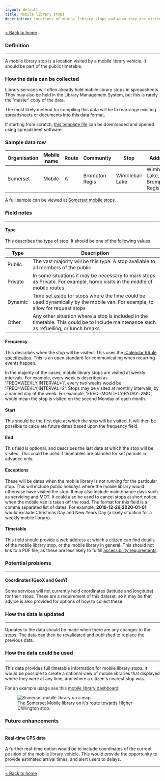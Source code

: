 ```yaml
---
layout: default
title: Mobile library stops
description: Locations of mobile library stops and when they are visited
---
```


[&lt; Back to home](./)

### Definition

---

A mobile library stop is a location visited by a mobile library vehicle. It should be part of the public timetable.

### How the data can be collected

Library services will often already hold mobile library stops in spreadsheets. They may also be held in the Library Management System, but this is rarely the 'master' copy of the data.

The most likely method for compiling this data will be to rearrange existing spreadsheets or documents into this data format.

If starting from scratch, [this template file](https://github.com/LibrariesHacked/schema-librarydata/blob/master/templates/mobile-library-stops.csv) can be downloaded and opened using spreadsheet software.

### Sample data row

| Organisation | Mobile name | Route | Community | Stop | Address | Postcode | GeoX | GeoY | Day | Type | Arrival | Departure | Frequency | Start | End | Exceptions | Timetable |
| ------------ | ----------- | ----- | --------- | ---- | ------- | -------- | ---- | ---- | --- | ---- | ------- | --------- | --------- | ----- | --- | ---------- | --------- |
| Somerset | Mobile | A | Brompton Regis | Wimbleball Lake | Wimbleball Lake, Brompton Regis | TA22 9NU | -3.47537 | 51.064823 | Tuesday | Public | 10:05 | 10:20 | FREQ=WEEKLY;INTERVAL=4 | 2019-11-12 |  |  | Link to webpage |

A full sample can be viewed at [Somerset mobile stops](https://github.com/LibrariesHacked/schema-librarydata/blob/master/data/mobile_library_stops_somerset.csv).

### Field notes

---

#### Type

This describes the type of stop. It should be one of the following values.

| Type | Description |
| ---- | ----------- |
| Public | The vast majority will be this type. A stop available to all members of the public |
| Private | In some situations it may be necessary to mark stops as Private. For example, home visits in the middle of mobile routes |
| Dynamic | Time set aside for stops where the time could be used dynamically by the mobile van. For example, to allow for request stops |
| Other | Any other situation where a stop is included in the timetable. This could be to include maintenance such as refuelling, or lunch breaks |

#### Frequency 

This describes when the stop will be visited. This uses the [iCalendar RRule specification](https://icalendar.org/iCalendar-RFC-5545/3-8-5-3-recurrence-rule.html). This is an open standard for communicating when recurring events happen.

In the majority of the cases, mobile library stops are visited at weekly intervals. For example, every week is described as 'FREQ=WEEKLY;INTERVAL=1', every two weeks would be 'FREQ=WEEKLY;INTERVAL=2'. Stops may be visited at monthly intervals, by a named day of the week. For example, 'FREQ=MONTHLY;BYDAY=2MO', would mean the stop is visited on the second Monday of each month.

#### Start

This should be the first date at which the stop will be visited. It will then be possible to calculate future dates based upon the frequency field.
 
#### End

This field is optional, and describes the last date at which the stop will be visited. This could be used if timetables are planned for set periods in advance only.

#### Exceptions

These will be dates when the mobile library is not running for the particular stop. This will include public holidays where the mobile library would otherwise have visited the stop. It may also include maintenance days such as servicing and MOT. It could also be used to cancel stops at short notice when the mobile van is taken off the road. The format for this field is a comma separated list of dates. For example, **2019-12-26,2020-01-01** would exclude Christmas Day and New Years Day (a likely situation for a weekly mobile library).

#### Timetable

This field should provide a web address at which a citizen can find details of the mobile library stop, or the mobile library in general. This should not link to a PDF file, as these are less likely to fulfill [accessibility requirements](https://gds.blog.gov.uk/2018/07/16/why-gov-uk-content-should-be-published-in-html-and-not-pdf/).

### Potential problems

---

#### Coordinates (GeoX and GeoY)

Some services will not currently hold coordinates (latitude and longitude) for their stops. These are a requirement of this dataset, so it may be that advice is also provided for options of how to collect these.

### How the data is updated

---

Updates to the data should be made when there are any changes to the stops. The data can then be revalidated and published to replace the previous data.

### How the data could be used

---

This data provides full timetable information for mobile library stops. It would be possible to create a national view of mobile libraries that displayed where they were at any time, and where a citizen's nearest stop was.

For an example usage see this [mobile library dashboard](https://www.mobilelibraries.org).

<figure>
    <img src="{{site.url}}/images/mobile_library_stops_somerset.png" alt="Somerset mobile library on a map"/>
    <figcaption>The Somerset Mobile library on it's route towards Higher Chillington stop.</figcaption>
</figure>

### Future enhancements

---

#### Real-time GPS data

A further real-time option would be to include coordinates of the current position of the mobile library vehicle. This would provide the opportunity to provide estimated arrival times, and alert users to delays.

---

[&lt; Back to home](./)
